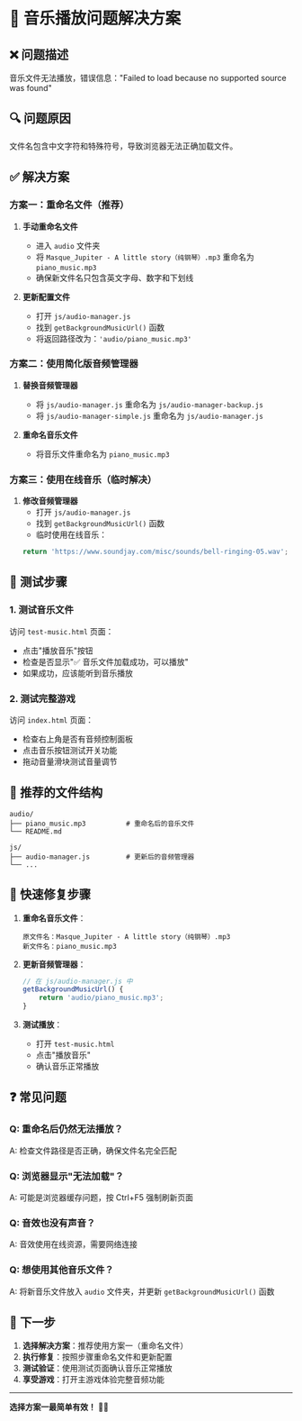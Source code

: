 # 🎵 音乐播放问题解决方案

## ❌ 问题描述
音乐文件无法播放，错误信息："Failed to load because no supported source was found"

## 🔍 问题原因
文件名包含中文字符和特殊符号，导致浏览器无法正确加载文件。

## ✅ 解决方案

### 方案一：重命名文件（推荐）

1. **手动重命名文件**
   - 进入 `audio` 文件夹
   - 将 `Masque_Jupiter - A little story（纯钢琴）.mp3` 重命名为 `piano_music.mp3`
   - 确保新文件名只包含英文字母、数字和下划线

2. **更新配置文件**
   - 打开 `js/audio-manager.js`
   - 找到 `getBackgroundMusicUrl()` 函数
   - 将返回路径改为：`'audio/piano_music.mp3'`

### 方案二：使用简化版音频管理器

1. **替换音频管理器**
   - 将 `js/audio-manager.js` 重命名为 `js/audio-manager-backup.js`
   - 将 `js/audio-manager-simple.js` 重命名为 `js/audio-manager.js`

2. **重命名音乐文件**
   - 将音乐文件重命名为 `piano_music.mp3`

### 方案三：使用在线音乐（临时解决）

1. **修改音频管理器**
   - 打开 `js/audio-manager.js`
   - 找到 `getBackgroundMusicUrl()` 函数
   - 临时使用在线音乐：
   ```javascript
   return 'https://www.soundjay.com/misc/sounds/bell-ringing-05.wav';
   ```

## 🧪 测试步骤

### 1. 测试音乐文件
访问 `test-music.html` 页面：
- 点击"播放音乐"按钮
- 检查是否显示"✅ 音乐文件加载成功，可以播放"
- 如果成功，应该能听到音乐播放

### 2. 测试完整游戏
访问 `index.html` 页面：
- 检查右上角是否有音频控制面板
- 点击音乐按钮测试开关功能
- 拖动音量滑块测试音量调节

## 📁 推荐的文件结构

```
audio/
├── piano_music.mp3          # 重命名后的音乐文件
└── README.md

js/
├── audio-manager.js         # 更新后的音频管理器
└── ...
```

## 🔧 快速修复步骤

1. **重命名音乐文件**：
   ```
   原文件名：Masque_Jupiter - A little story（纯钢琴）.mp3
   新文件名：piano_music.mp3
   ```

2. **更新音频管理器**：
   ```javascript
   // 在 js/audio-manager.js 中
   getBackgroundMusicUrl() {
       return 'audio/piano_music.mp3';
   }
   ```

3. **测试播放**：
   - 打开 `test-music.html`
   - 点击"播放音乐"
   - 确认音乐正常播放

## ❓ 常见问题

### Q: 重命名后仍然无法播放？
A: 检查文件路径是否正确，确保文件名完全匹配

### Q: 浏览器显示"无法加载"？
A: 可能是浏览器缓存问题，按 Ctrl+F5 强制刷新页面

### Q: 音效也没有声音？
A: 音效使用在线资源，需要网络连接

### Q: 想使用其他音乐文件？
A: 将新音乐文件放入 `audio` 文件夹，并更新 `getBackgroundMusicUrl()` 函数

## 🎯 下一步

1. **选择解决方案**：推荐使用方案一（重命名文件）
2. **执行修复**：按照步骤重命名文件和更新配置
3. **测试验证**：使用测试页面确认音乐正常播放
4. **享受游戏**：打开主游戏体验完整音频功能

---

**选择方案一最简单有效！** 🎵✨ 
